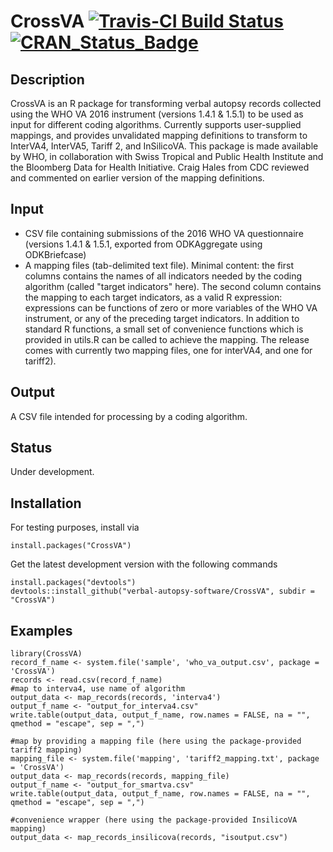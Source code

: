 # CrossVA  [![Travis-CI Build Status](https://travis-ci.org/verbal-autopsy-software/CrossVA.svg?branch=master)](https://travis-ci.org/verbal-autopsy-software/CrossVA) [![CRAN\_Status\_Badge](https://www.r-pkg.org/badges/version/CrossVA)](https://cran.r-project.org/package=CrossVA)


## **Description** 	

CrossVA is an R package for transforming verbal autopsy records collected using the WHO VA 2016 instrument (versions 1.4.1 & 1.5.1) to be
used as input for different coding algorithms. Currently supports user-supplied mappings, and provides unvalidated mapping
definitions to transform to InterVA4, InterVA5, Tariff 2, and InSilicoVA. This package is made available by WHO, in collaboration
with Swiss Tropical and Public Health Institute and the Bloomberg Data for Health Initiative.  Craig Hales from CDC reviewed and
commented on earlier version of the mapping definitions.


## **Input**		
- CSV file containing submissions of the 2016 WHO VA questionnaire (versions 1.4.1 & 1.5.1, exported from ODKAggregate using ODKBriefcase)
- A mapping files (tab-delimited text file). Minimal content: the first columns contains the names of all indicators needed by the
  coding algorithm (called "target indicators" here). The second column contains the mapping to each target indicators, as a valid
  R expression: expressions can be functions of zero or more variables of the WHO VA instrument, or any of the preceding target
  indicators. In addition to standard R functions, a small set of convenience functions which is provided in utils.R can be called
  to achieve the mapping. The release comes with currently two mapping files, one for interVA4, and one for tariff2).

## **Output**		
A CSV file intended for processing by a coding algorithm.

## **Status**		
Under development.

## **Installation**

For testing purposes, install via
```
install.packages("CrossVA")
```

Get the latest development version with the following commands

```
install.packages("devtools")
devtools::install_github("verbal-autopsy-software/CrossVA", subdir = "CrossVA")
```
## **Examples**
```
library(CrossVA)
record_f_name <- system.file('sample', 'who_va_output.csv', package = 'CrossVA')
records <- read.csv(record_f_name)
#map to interva4, use name of algorithm
output_data <- map_records(records, 'interva4')
output_f_name <- "output_for_interva4.csv"
write.table(output_data, output_f_name, row.names = FALSE, na = "", qmethod = "escape", sep = ",")

#map by providing a mapping file (here using the package-provided tariff2 mapping)
mapping_file <- system.file('mapping', 'tariff2_mapping.txt', package = 'CrossVA')
output_data <- map_records(records, mapping_file)
output_f_name <- "output_for_smartva.csv"
write.table(output_data, output_f_name, row.names = FALSE, na = "", qmethod = "escape", sep = ",")

#convenience wrapper (here using the package-provided InsilicoVA mapping)
output_data <- map_records_insilicova(records, "isoutput.csv")
```
